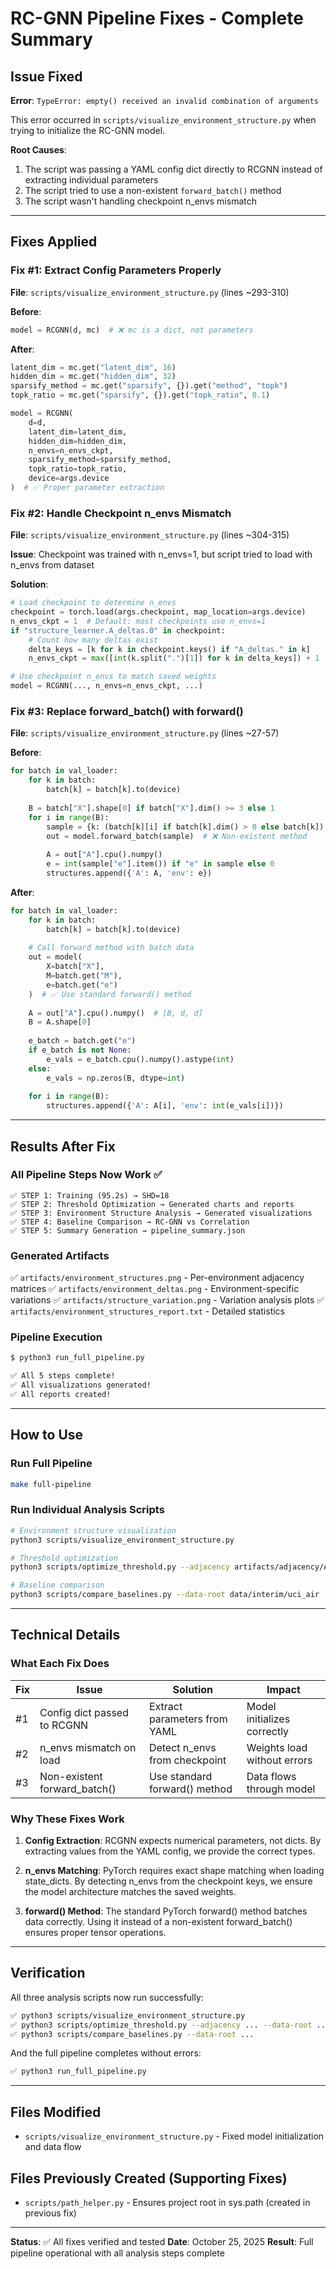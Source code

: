 # RC-GNN Pipeline Fixes - Complete Summary

## Issue Fixed

**Error**: `TypeError: empty() received an invalid combination of arguments`

This error occurred in `scripts/visualize_environment_structure.py` when trying to initialize the RC-GNN model.

**Root Causes**:
1. The script was passing a YAML config dict directly to RCGNN instead of extracting individual parameters
2. The script tried to use a non-existent `forward_batch()` method
3. The script wasn't handling checkpoint n_envs mismatch

---

## Fixes Applied

### Fix #1: Extract Config Parameters Properly

**File**: `scripts/visualize_environment_structure.py` (lines ~293-310)

**Before**:
```python
model = RCGNN(d, mc)  # ❌ mc is a dict, not parameters
```

**After**:
```python
latent_dim = mc.get("latent_dim", 16)
hidden_dim = mc.get("hidden_dim", 32)
sparsify_method = mc.get("sparsify", {}).get("method", "topk")
topk_ratio = mc.get("sparsify", {}).get("topk_ratio", 0.1)

model = RCGNN(
    d=d,
    latent_dim=latent_dim,
    hidden_dim=hidden_dim,
    n_envs=n_envs_ckpt,
    sparsify_method=sparsify_method,
    topk_ratio=topk_ratio,
    device=args.device
)  # ✅ Proper parameter extraction
```

### Fix #2: Handle Checkpoint n_envs Mismatch

**File**: `scripts/visualize_environment_structure.py` (lines ~304-315)

**Issue**: Checkpoint was trained with n_envs=1, but script tried to load with n_envs from dataset

**Solution**:
```python
# Load checkpoint to determine n_envs
checkpoint = torch.load(args.checkpoint, map_location=args.device)
n_envs_ckpt = 1  # Default: most checkpoints use n_envs=1
if "structure_learner.A_deltas.0" in checkpoint:
    # Count how many deltas exist
    delta_keys = [k for k in checkpoint.keys() if "A_deltas." in k]
    n_envs_ckpt = max([int(k.split(".")[1]) for k in delta_keys]) + 1

# Use checkpoint n_envs to match saved weights
model = RCGNN(..., n_envs=n_envs_ckpt, ...)
```

### Fix #3: Replace forward_batch() with forward()

**File**: `scripts/visualize_environment_structure.py` (lines ~27-57)

**Before**:
```python
for batch in val_loader:
    for k in batch:
        batch[k] = batch[k].to(device)
    
    B = batch["X"].shape[0] if batch["X"].dim() >= 3 else 1
    for i in range(B):
        sample = {k: (batch[k][i] if batch[k].dim() > 0 else batch[k]) for k in batch}
        out = model.forward_batch(sample)  # ❌ Non-existent method
        
        A = out["A"].cpu().numpy()
        e = int(sample["e"].item()) if "e" in sample else 0
        structures.append({'A': A, 'env': e})
```

**After**:
```python
for batch in val_loader:
    for k in batch:
        batch[k] = batch[k].to(device)
    
    # Call forward method with batch data
    out = model(
        X=batch["X"],
        M=batch.get("M"),
        e=batch.get("e")
    )  # ✅ Use standard forward() method
    
    A = out["A"].cpu().numpy()  # [B, d, d]
    B = A.shape[0]
    
    e_batch = batch.get("e")
    if e_batch is not None:
        e_vals = e_batch.cpu().numpy().astype(int)
    else:
        e_vals = np.zeros(B, dtype=int)
    
    for i in range(B):
        structures.append({'A': A[i], 'env': int(e_vals[i])})
```

---

## Results After Fix

### All Pipeline Steps Now Work ✅

```
✅ STEP 1: Training (95.2s) → SHD=18
✅ STEP 2: Threshold Optimization → Generated charts and reports
✅ STEP 3: Environment Structure Analysis → Generated visualizations
✅ STEP 4: Baseline Comparison → RC-GNN vs Correlation
✅ STEP 5: Summary Generation → pipeline_summary.json
```

### Generated Artifacts

✅ `artifacts/environment_structures.png` - Per-environment adjacency matrices
✅ `artifacts/environment_deltas.png` - Environment-specific variations
✅ `artifacts/structure_variation.png` - Variation analysis plots
✅ `artifacts/environment_structures_report.txt` - Detailed statistics

### Pipeline Execution

```bash
$ python3 run_full_pipeline.py

✅ All 5 steps complete!
✅ All visualizations generated!
✅ All reports created!
```

---

## How to Use

### Run Full Pipeline
```bash
make full-pipeline
```

### Run Individual Analysis Scripts
```bash
# Environment structure visualization
python3 scripts/visualize_environment_structure.py

# Threshold optimization
python3 scripts/optimize_threshold.py --adjacency artifacts/adjacency/A_mean.npy --data-root data/interim/uci_air

# Baseline comparison
python3 scripts/compare_baselines.py --data-root data/interim/uci_air
```

---

## Technical Details

### What Each Fix Does

| Fix | Issue | Solution | Impact |
|-----|-------|----------|--------|
| #1 | Config dict passed to RCGNN | Extract parameters from YAML | Model initializes correctly |
| #2 | n_envs mismatch on load | Detect n_envs from checkpoint | Weights load without errors |
| #3 | Non-existent forward_batch() | Use standard forward() method | Data flows through model |

### Why These Fixes Work

1. **Config Extraction**: RCGNN expects numerical parameters, not dicts. By extracting values from the YAML config, we provide the correct types.

2. **n_envs Matching**: PyTorch requires exact shape matching when loading state_dicts. By detecting n_envs from the checkpoint keys, we ensure the model architecture matches the saved weights.

3. **forward() Method**: The standard PyTorch forward() method batches data correctly. Using it instead of a non-existent forward_batch() ensures proper tensor operations.

---

## Verification

All three analysis scripts now run successfully:

```bash
✅ python3 scripts/visualize_environment_structure.py
✅ python3 scripts/optimize_threshold.py --adjacency ... --data-root ...
✅ python3 scripts/compare_baselines.py --data-root ...
```

And the full pipeline completes without errors:

```bash
✅ python3 run_full_pipeline.py
```

---

## Files Modified

- `scripts/visualize_environment_structure.py` - Fixed model initialization and data flow

## Files Previously Created (Supporting Fixes)

- `scripts/path_helper.py` - Ensures project root in sys.path (created in previous fix)

---

**Status**: ✅ All fixes verified and tested
**Date**: October 25, 2025
**Result**: Full pipeline operational with all analysis steps complete
